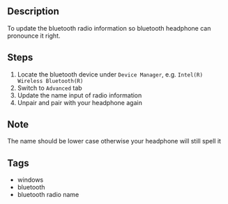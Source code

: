 ## Description
To update the bluetooth radio information so bluetooth headphone can pronounce it right.

## Steps
1. Locate the bluetooth device under `Device Manager`, e.g. `Intel(R) Wireless Bluetooth(R)`
2. Switch to `Advanced` tab
3. Update the name input of radio information
4. Unpair and pair with your headphone again


## Note
The name should be lower case otherwise your headphone will still spell it

## Tags
- windows
- bluetooth
- bluetooth radio name
